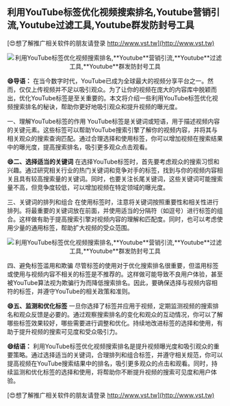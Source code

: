 ## **利用YouTube标签优化视频搜索排名,**Youtube**营销引流,**Youtube**过滤工具,**Youtube**群发防封号工具**

[😍想了解推广相关软件的朋友请登录 http://www.vst.tw](http://www.vst.tw)

 <center><img src="https://vst.tw/MP4/tuiguang/png/2.png" alt="利用YouTube标签优化视频搜索排名,**Youtube**营销引流,**Youtube**过滤工具,**Youtube**群发防封号工具"></center>

**😄导语：**
在当今数字时代，YouTube已成为全球最大的视频分享平台之一。然而，仅仅上传视频并不足以吸引观众。为了让你的视频在庞大的内容库中脱颖而出，优化YouTube标签是至关重要的。本文将介绍一些利用YouTube标签优化视频搜索排名的秘诀，帮助你更好地吸引观众和提升视频的曝光度。

一、理解YouTube标签的作用
YouTube标签是关键词或短语，用于描述视频内容的关键元素。这些标签可以帮助YouTube搜索引擎了解你的视频内容，并将其与相关观众的搜索查询匹配。通过合理选择和使用标签，你可以增加视频在搜索结果中的曝光度，提高搜索排名，吸引更多观众点击观看。

**😄二、选择适当的关键词**
在选择YouTube标签时，首先要考虑观众的搜索习惯和兴趣。通过研究相关行业的热门关键词和竞争对手的标签，找到与你的视频内容相关且具有较高搜索量的关键词。同时，也要关注长尾关键词，这些关键词可能搜索量不高，但竞争度较低，可以增加视频在特定领域的曝光度。

三、关键词的排列和组合
在使用标签时，注意将关键词按照重要性和相关性进行排列。将最重要的关键词放在前面，并使用适当的分隔符（如逗号）进行标签的组合。这样做有助于提高搜索引擎对视频内容的理解和匹配度。同时，也可以考虑使用少量的通用标签，帮助扩大视频的受众范围。

 <center><img src="https://vst.tw/MP4/tuiguang/png/5.png" alt="利用YouTube标签优化视频搜索排名,**Youtube**营销引流,**Youtube**过滤工具,**Youtube**群发防封号工具"></center>

四、避免标签滥用和欺骗
尽管标签的使用对于优化搜索排名很重要，但滥用标签或使用与视频内容不相关的标签是不推荐的。这样做可能导致不良用户体验，甚至被YouTube算法视为欺骗行为而降低搜索排名。因此，要确保选择与视频内容相符的标签，并遵守YouTube的相关政策和准则。

**😄五、监测和优化标签**
一旦你选择了标签并应用于视频，定期监测视频的搜索排名和观众反馈是必要的。通过观察搜索排名的变化和观众的互动情况，你可以了解哪些标签效果较好，哪些需要进行调整和优化。持续地改进标签的选择和使用，有助于提升视频的搜索可见度和受众吸引力。

**😄结语：**
利用YouTube标签优化视频搜索排名是提升视频曝光度和吸引观众的重要策略。通过选择适当的关键词，合理排列和组合标签，并遵守相关规范，你可以提高视频在YouTube搜索结果中的排名，吸引更多观众的点击和观看。同时，持续监测和优化标签的选择和使用，将帮助你不断提升视频的搜索可见度和用户体验。

[😍想了解推广相关软件的朋友请登录 http://www.vst.tw](http://www.vst.tw)



